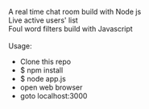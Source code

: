A real time chat room build with Node js<br>
Live active users' list<br>
Foul word filters build with Javascript<br>
<br>
Usage:<br>
- Clone this repo
- $ npm install
- $ node app.js
- open web browser
- goto localhost:3000